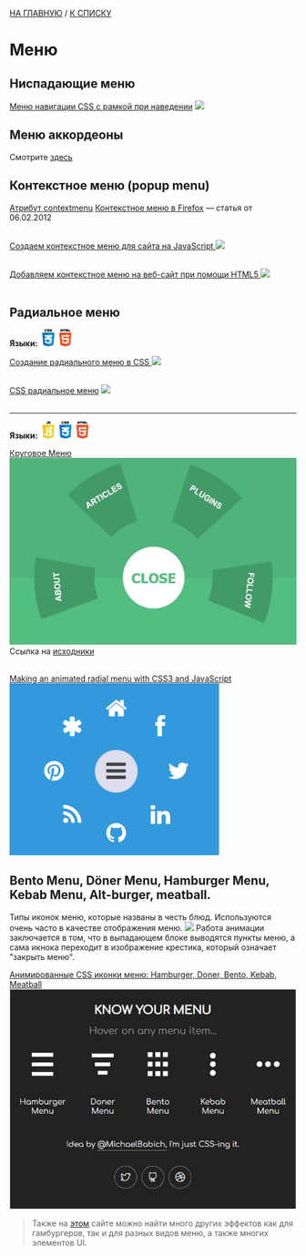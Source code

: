 [НА ГЛАВНУЮ](../../README.md) / [К СПИСКУ](../elem_of_interface.md)

# Меню 

## Ниспадающие меню
[Меню навигации CSS с рамкой при наведении](http://zornet.ru/load/menju_navigacii_css_s_ramkoj_pri_navedenii/84-1-0-10389)
![](http://zornet.ru/_ld/103/31028632.jpg)

## Меню аккордеоны
Смотрите [здесь](accord_des.md)

## Контекстное меню (popup menu)

[Атрибут contextmenu](http://htmlbook.ru/html/attr/contextmenu)
[Контекстное меню в Firefox](http://htmlbook.ru/blog/kontekstnoe-menyu-v-firefox) — статья от 06.02.2012<br>
<br>

[Создаем контекстное меню для сайта на JavaScript ![](https://www.rudebox.org.ua/wp-content/uploads/2015/06/%D0%A1%D0%BE%D0%B7%D0%B4%D0%B0%D0%B5%D0%BC-%D0%BA%D0%BE%D0%BD%D1%82%D0%B5%D0%BA%D1%81%D1%82%D0%BD%D0%BE%D0%B5-%D0%BC%D0%B5%D0%BD%D1%8E-%D0%B4%D0%BB%D1%8F-%D1%81%D0%B0%D0%B9%D1%82%D0%B0-%D0%BD%D0%B0-JS.jpg)](https://www.rudebox.org.ua/create-context-menu-to-site-to-js/)<br>
<br>

[Добавляем контекстное меню на веб-сайт при помощи HTML5 ![](http://www.coolwebmasters.com/uploads/posts/2014-06/1403687179_js-contextual-menu-01.jpg)](http://www.coolwebmasters.com/menu-and-navigation/5018-dobavlyaem-kontekstnoe-menyu-na-veb-sayt-pri-pomoschi-html5.html)<br>
<br>

## Радиальное меню
**Языки:** <img src="img/css-logo.png" alt="css" width="30"/><img src="img/html-logo.png" alt="html" width="30"/><br>

[Создание радиального меню в CSS ![](https://overcoder.net/img/1/1/4/357.png)](https://overcoder.net/q/9250/%D1%81%D0%BE%D0%B7%D0%B4%D0%B0%D0%BD%D0%B8%D0%B5-%D1%80%D0%B0%D0%B4%D0%B8%D0%B0%D0%BB%D1%8C%D0%BD%D0%BE%D0%B3%D0%BE-%D0%BC%D0%B5%D0%BD%D1%8E-%D0%B2-css)<br>
<br>

[CSS радиальное меню](https://coderoad.ru/29104809/CSS-%D1%80%D0%B0%D0%B4%D0%B8%D0%B0%D0%BB%D1%8C%D0%BD%D0%BE%D0%B5-%D0%BC%D0%B5%D0%BD%D1%8E)
<img src="https://i.stack.imgur.com/w2aVD.png" width="250"/><br>
<br>

---

**Языки:** <img src="img/js-logo.png" alt="js" width="30"/><img src="img/css-logo.png" alt="css" width="30"/><img src="img/html-logo.png" alt="html" width="30"/><br>

[Круговое Меню ![](img/rad_menu.jpg)](https://coderoad.ru/19328048/CSS3-%D0%9A%D1%80%D1%83%D0%B3%D0%BE%D0%B2%D0%BE%D0%B5-%D0%9C%D0%B5%D0%BD%D1%8E)
Ссылка на [исходники](http://jsfiddle.net/SNrAF/1/)<br>
<br>

[Making an animated radial menu with CSS3 and JavaScript ![](img/rad_menu_2.png)](http://creative-punch.net/2014/02/making-animated-radial-menu-css3-javascript/)


## Bento Menu, Döner Menu, Hamburger Menu, Kebab Menu, Alt-burger, meatball.
Типы иконок меню, которые названы в честь блюд. Используются очень часто в качестве отображения меню.
![](https://joprblob.azureedge.net/site/blog/69d32b62-5852-4609-b79b-5ce7a340503f/bento.png)
Работа анимации заключается в том, что в выпадающем блоке выводятся пункты меню, а сама икнока переходит в изображение крестика, который означает "закрыть меню".


[Анимированные CSS иконки меню: Hamburger, Doner, Bento, Kebab, Meatball ![](img/hamb.jpg)](https://nisnom.com/veb-razrabotki/animirovannye-css-ikonki-menyu-hamburger-doner-bento-kebab-meatball/) 
> Также на [этом](https://nisnom.com/) сайте можно найти много других эффектов как для гамбургеров, так и для разных видов меню, а также многих элементов UI.
